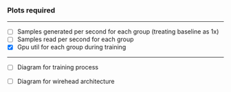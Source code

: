 ### Plots required

---

- [ ] Samples generated per second for each group (treating baseline as 1x) 
- [ ] Samples read per second for each group
- [x] Gpu util for each group during training

---

- [ ] Diagram for training process
- [ ] Diagram for wirehead architecture



